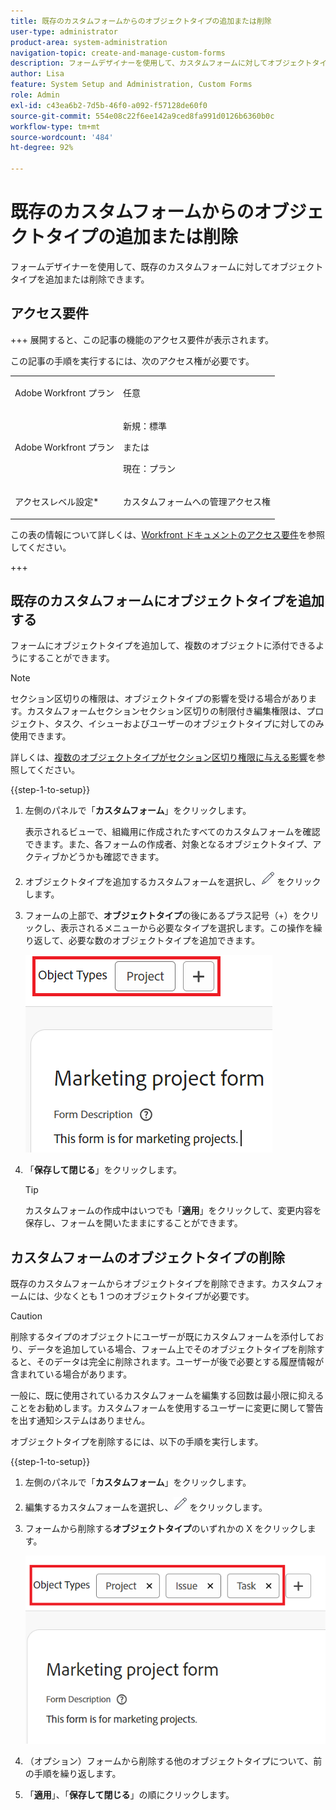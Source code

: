 ```yaml
---
title: 既存のカスタムフォームからのオブジェクトタイプの追加または削除
user-type: administrator
product-area: system-administration
navigation-topic: create-and-manage-custom-forms
description: フォームデザイナーを使用して、カスタムフォームに対してオブジェクトタイプを追加または削除できます。
author: Lisa
feature: System Setup and Administration, Custom Forms
role: Admin
exl-id: c43ea6b2-7d5b-46f0-a092-f57128de60f0
source-git-commit: 554e08c22f6ee142a9ced8fa991d0126b6360b0c
workflow-type: tm+mt
source-wordcount: '484'
ht-degree: 92%

---
```


# 既存のカスタムフォームからのオブジェクトタイプの追加または削除

フォームデザイナーを使用して、既存のカスタムフォームに対してオブジェクトタイプを追加または削除できます。

## アクセス要件

+++ 展開すると、この記事の機能のアクセス要件が表示されます。

この記事の手順を実行するには、次のアクセス権が必要です。

<table style="table-layout:auto"> 
 <col> 
 <col> 
 <tbody> 
  <tr data-mc-conditions=""> 
   <td role="rowheader"> <p>Adobe Workfront プラン</p> </td> 
   <td>任意</td> 
  </tr> 
  <tr> 
   <td role="rowheader">Adobe Workfront プラン</td> 
   <td>
   <p>新規：標準</p>
   <p>または</p>
   <p>現在：プラン</p></td> 
  </tr> 
  <tr data-mc-conditions=""> 
   <td role="rowheader">アクセスレベル設定*</td> 
   <td><p>カスタムフォームへの管理アクセス権</p></td> 
  </tr>  
 </tbody> 
</table>

この表の情報について詳しくは、[Workfront ドキュメントのアクセス要件](/help/quicksilver/administration-and-setup/add-users/access-levels-and-object-permissions/access-level-requirements-in-documentation.md)を参照してください。

+++

## 既存のカスタムフォームにオブジェクトタイプを追加する

フォームにオブジェクトタイプを追加して、複数のオブジェクトに添付できるようにすることができます。

>[!NOTE]
>
>セクション区切りの権限は、オブジェクトタイプの影響を受ける場合があります。カスタムフォームセクションセクション区切りの制限付き編集権限は、プロジェクト、タスク、イシューおよびユーザーのオブジェクトタイプに対してのみ使用できます。
>
>詳しくは、[複数のオブジェクトタイプがセクション区切り権限に与える影響](/help/quicksilver/administration-and-setup/customize-workfront/create-manage-custom-forms/form-designer/design-a-form/organize-a-form.md#how-multiple-object-types-can-affect-section-break-permissions)を参照してください。


{{step-1-to-setup}}

1. 左側のパネルで「**カスタムフォーム**」をクリックします。

   表示されるビューで、組織用に作成されたすべてのカスタムフォームを確認できます。また、各フォームの作成者、対象となるオブジェクトタイプ、アクティブかどうかも確認できます。

1. オブジェクトタイプを追加するカスタムフォームを選択し、![編集アイコン](assets/edit-icon2.png) をクリックします。

1. フォームの上部で、**オブジェクトタイプ**&#x200B;の後にあるプラス記号（+）をクリックし、表示されるメニューから必要なタイプを選択します。この操作を繰り返して、必要な数のオブジェクトタイプを追加できます。

   ![ 新規オブジェクトを追加 ](assets/add-new-object.png)

1. 「**保存して閉じる**」をクリックします。

   >[!TIP]
   >
   >カスタムフォームの作成中はいつでも「**適用**」をクリックして、変更内容を保存し、フォームを開いたままにすることができます。

## カスタムフォームのオブジェクトタイプの削除

既存のカスタムフォームからオブジェクトタイプを削除できます。カスタムフォームには、少なくとも 1 つのオブジェクトタイプが必要です。

>[!CAUTION]
>
>削除するタイプのオブジェクトにユーザーが既にカスタムフォームを添付しており、データを追加している場合、フォーム上でそのオブジェクトタイプを削除すると、そのデータは完全に削除されます。ユーザーが後で必要とする履歴情報が含まれている場合があります。
>
>一般に、既に使用されているカスタムフォームを編集する回数は最小限に抑えることをお勧めします。カスタムフォームを使用するユーザーに変更に関して警告を出す通知システムはありません。

オブジェクトタイプを削除するには、以下の手順を実行します。

{{step-1-to-setup}}

1. 左側のパネルで「**カスタムフォーム**」をクリックします。
1. 編集するカスタムフォームを選択し、![編集アイコン](assets/edit-icon2.png) をクリックします。
1. フォームから削除する&#x200B;**オブジェクトタイプ**&#x200B;のいずれかの X をクリックします。

   ![ オブジェクトタイプの削除 ](assets/delete-object-types.png)

1. （オプション）フォームから削除する他のオブジェクトタイプについて、前の手順を繰り返します。
1. 「**適用**」、「**保存して閉じる**」の順にクリックします。
